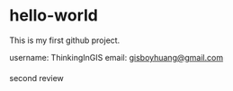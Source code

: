 # hello-world
This is my first github project. 

username: ThinkingInGIS 
email: gisboyhuang@gmail.com
####
second review

